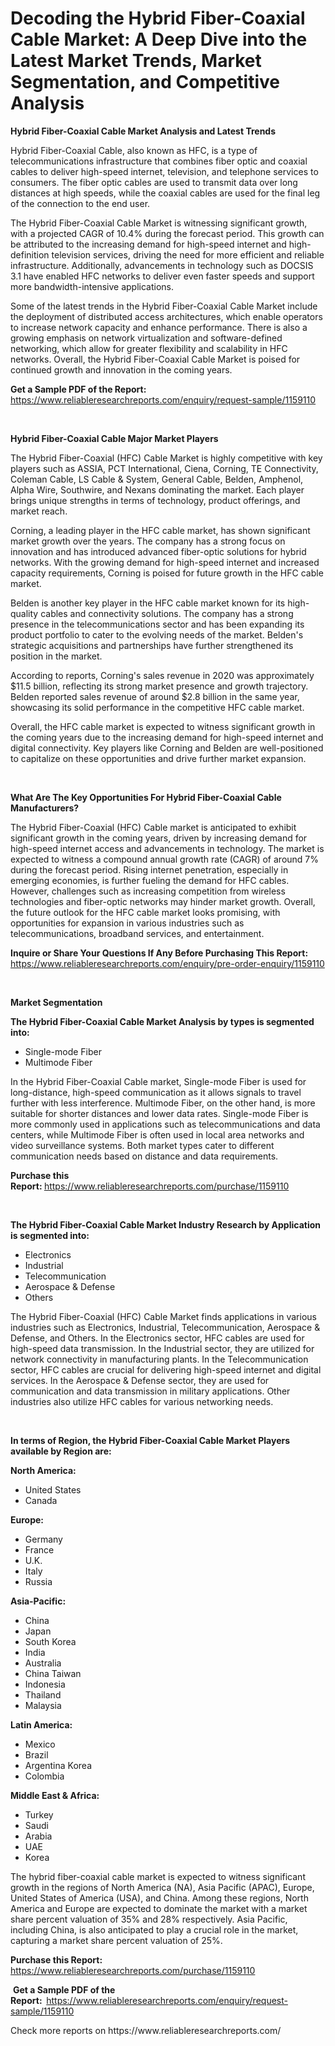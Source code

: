 <p><h1>Decoding the Hybrid Fiber-Coaxial Cable Market: A Deep Dive into the Latest Market Trends, Market Segmentation, and Competitive Analysis</h1></p><p><strong>Hybrid Fiber-Coaxial Cable Market Analysis and Latest Trends</strong></p>
<p><p>Hybrid Fiber-Coaxial Cable, also known as HFC, is a type of telecommunications infrastructure that combines fiber optic and coaxial cables to deliver high-speed internet, television, and telephone services to consumers. The fiber optic cables are used to transmit data over long distances at high speeds, while the coaxial cables are used for the final leg of the connection to the end user.</p><p>The Hybrid Fiber-Coaxial Cable Market is witnessing significant growth, with a projected CAGR of 10.4% during the forecast period. This growth can be attributed to the increasing demand for high-speed internet and high-definition television services, driving the need for more efficient and reliable infrastructure. Additionally, advancements in technology such as DOCSIS 3.1 have enabled HFC networks to deliver even faster speeds and support more bandwidth-intensive applications.</p><p>Some of the latest trends in the Hybrid Fiber-Coaxial Cable Market include the deployment of distributed access architectures, which enable operators to increase network capacity and enhance performance. There is also a growing emphasis on network virtualization and software-defined networking, which allow for greater flexibility and scalability in HFC networks. Overall, the Hybrid Fiber-Coaxial Cable Market is poised for continued growth and innovation in the coming years.</p></p>
<p><strong>Get a Sample PDF of the Report:&nbsp;</strong> <a href="https://www.reliableresearchreports.com/enquiry/request-sample/1159110">https://www.reliableresearchreports.com/enquiry/request-sample/1159110</a></p>
<p>&nbsp;</p>
<p><strong>Hybrid Fiber-Coaxial Cable Major Market Players</strong></p>
<p><p>The Hybrid Fiber-Coaxial (HFC) Cable Market is highly competitive with key players such as ASSIA, PCT International, Ciena, Corning, TE Connectivity, Coleman Cable, LS Cable & System, General Cable, Belden, Amphenol, Alpha Wire, Southwire, and Nexans dominating the market. Each player brings unique strengths in terms of technology, product offerings, and market reach.</p><p>Corning, a leading player in the HFC cable market, has shown significant market growth over the years. The company has a strong focus on innovation and has introduced advanced fiber-optic solutions for hybrid networks. With the growing demand for high-speed internet and increased capacity requirements, Corning is poised for future growth in the HFC cable market.</p><p>Belden is another key player in the HFC cable market known for its high-quality cables and connectivity solutions. The company has a strong presence in the telecommunications sector and has been expanding its product portfolio to cater to the evolving needs of the market. Belden's strategic acquisitions and partnerships have further strengthened its position in the market.</p><p>According to reports, Corning's sales revenue in 2020 was approximately $11.5 billion, reflecting its strong market presence and growth trajectory. Belden reported sales revenue of around $2.8 billion in the same year, showcasing its solid performance in the competitive HFC cable market.</p><p>Overall, the HFC cable market is expected to witness significant growth in the coming years due to the increasing demand for high-speed internet and digital connectivity. Key players like Corning and Belden are well-positioned to capitalize on these opportunities and drive further market expansion.</p></p>
<p>&nbsp;</p>
<p><strong>What Are The Key Opportunities For Hybrid Fiber-Coaxial Cable Manufacturers?</strong></p>
<p><p>The Hybrid Fiber-Coaxial (HFC) Cable market is anticipated to exhibit significant growth in the coming years, driven by increasing demand for high-speed internet access and advancements in technology. The market is expected to witness a compound annual growth rate (CAGR) of around 7% during the forecast period. Rising internet penetration, especially in emerging economies, is further fueling the demand for HFC cables. However, challenges such as increasing competition from wireless technologies and fiber-optic networks may hinder market growth. Overall, the future outlook for the HFC cable market looks promising, with opportunities for expansion in various industries such as telecommunications, broadband services, and entertainment.</p></p>
<p><strong>Inquire or Share Your Questions If Any Before Purchasing This Report:</strong> <a href="https://www.reliableresearchreports.com/enquiry/pre-order-enquiry/1159110">https://www.reliableresearchreports.com/enquiry/pre-order-enquiry/1159110</a></p>
<p>&nbsp;</p>
<p><strong>Market Segmentation</strong></p>
<p><strong>The Hybrid Fiber-Coaxial Cable Market Analysis by types is segmented into:</strong></p>
<p><ul><li>Single-mode Fiber</li><li>Multimode Fiber</li></ul></p>
<p><p>In the Hybrid Fiber-Coaxial Cable market, Single-mode Fiber is used for long-distance, high-speed communication as it allows signals to travel further with less interference. Multimode Fiber, on the other hand, is more suitable for shorter distances and lower data rates. Single-mode Fiber is more commonly used in applications such as telecommunications and data centers, while Multimode Fiber is often used in local area networks and video surveillance systems. Both market types cater to different communication needs based on distance and data requirements.</p></p>
<p><strong>Purchase this Report:&nbsp;</strong><a href="https://www.reliableresearchreports.com/purchase/1159110">https://www.reliableresearchreports.com/purchase/1159110</a></p>
<p>&nbsp;</p>
<p><strong>The Hybrid Fiber-Coaxial Cable Market Industry Research by Application is segmented into:</strong></p>
<p><ul><li>Electronics</li><li>Industrial</li><li>Telecommunication</li><li>Aerospace & Defense</li><li>Others</li></ul></p>
<p><p>The Hybrid Fiber-Coaxial (HFC) Cable Market finds applications in various industries such as Electronics, Industrial, Telecommunication, Aerospace & Defense, and Others. In the Electronics sector, HFC cables are used for high-speed data transmission. In the Industrial sector, they are utilized for network connectivity in manufacturing plants. In the Telecommunication sector, HFC cables are crucial for delivering high-speed internet and digital services. In the Aerospace & Defense sector, they are used for communication and data transmission in military applications. Other industries also utilize HFC cables for various networking needs.</p></p>
<p>&nbsp;</p>
<p><strong>In terms of Region, the Hybrid Fiber-Coaxial Cable Market Players available by Region are:</strong></p>
<p>
    <p> <strong> North America: </strong>
        <ul>
            <li>United States</li>
            <li>Canada</li>
        </ul>
        </p> 
    <p> <strong> Europe: </strong>
        <ul>
            <li>Germany</li>
            <li>France</li>
            <li>U.K.</li>
            <li>Italy</li>
            <li>Russia</li>
        </ul>
        </p> 
    <p> <strong> Asia-Pacific: </strong>
        <ul>
            <li>China</li>
            <li>Japan</li>
            <li>South Korea</li>
            <li>India</li>
            <li>Australia</li>
            <li>China Taiwan</li>
            <li>Indonesia</li>
            <li>Thailand</li>
            <li>Malaysia</li>
        </ul>
        </p> 
    <p> <strong> Latin America: </strong>
        <ul>
            <li>Mexico</li>
            <li>Brazil</li>
            <li>Argentina Korea</li>
            <li>Colombia</li>
        </ul>
        </p> 
    <p> <strong> Middle East & Africa: </strong>
        <ul>
            <li>Turkey</li>
            <li>Saudi</li>
            <li>Arabia</li>
            <li>UAE</li>
            <li>Korea</li>
        </ul>
    </p>
    </p>
<p><p>The hybrid fiber-coaxial cable market is expected to witness significant growth in the regions of North America (NA), Asia Pacific (APAC), Europe, United States of America (USA), and China. Among these regions, North America and Europe are expected to dominate the market with a market share percent valuation of 35% and 28% respectively. Asia Pacific, including China, is also anticipated to play a crucial role in the market, capturing a market share percent valuation of 25%.</p></p>
<p><strong>Purchase this Report: </strong><a href="https://www.reliableresearchreports.com/purchase/1159110">https://www.reliableresearchreports.com/purchase/1159110</a></p>
<p>&nbsp;<strong>Get a Sample PDF of the Report:&nbsp;&nbsp;</strong><a href="https://www.reliableresearchreports.com/enquiry/request-sample/1159110">https://www.reliableresearchreports.com/enquiry/request-sample/1159110</a></p>
<p><strong></strong></p>
<p>Check more reports on https://www.reliableresearchreports.com/</p>